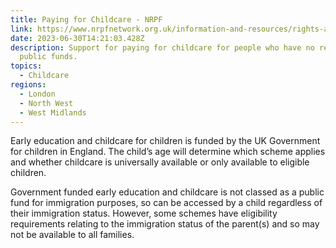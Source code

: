 ```yaml
---
title: Paying for Childcare - NRPF
link: https://www.nrpfnetwork.org.uk/information-and-resources/rights-and-entitlements/services-for-children-and-families/early-education-and-childcare
date: 2023-06-30T14:21:03.428Z
description: Support for paying for childcare for people who have no recourse to
  public funds.
topics:
  - Childcare
regions:
  - London
  - North West
  - West Midlands
---
```

Early education and childcare for children is funded by the UK Government for children in England. The child’s age will determine which scheme applies and whether childcare is universally available or only available to eligible children.  

Government funded early education and childcare is not classed as a public fund for immigration purposes, so can be accessed by a child regardless of their immigration status. However, some schemes have eligibility requirements relating to the immigration status of the parent(s) and so may not be available to all families.